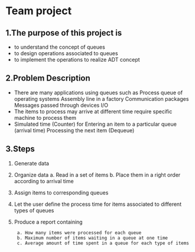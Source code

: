 # Team project

## 1\.The purpose of this project is 
+ to understand the concept of queues
+ to design operations associated to queues  
+ to implement the operations to realize ADT concept
## 2\.Problem Description
+ There are many applications using queues such as
        Process queue of operating systems
        Assembly line in a factory
        Communication packages
        Messages passed through devices I/O
+ The items to process may 
        arrive at different time 
        require specific machine to process them
+ Simulated time (Counter) for 
        Entering an item to a particular queue (arrival time)
        Processing the next item (Dequeue)
## 3\.Steps
1. Generate data
2. Organize data
a. Read in a set of items
b. Place them in a right order according to arrival time
3. Assign items to corresponding queues
4. Let the user define the process time for items associated to different types of queues 
5. Produce a report containing

        a. How many items were processed for each queue
        b. Maximum number of items waiting in a queue at one time
        c. Average amount of time spent in a queue for each type of items

